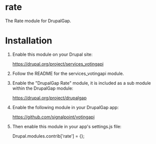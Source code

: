rate
====

The Rate module for DrupalGap.

Installation
============

1. Enable this module on your Drupal site:

     https://drupal.org/project/services_votingapi

2. Follow the README for the services_votingapi module.

3. Enable the "DrupalGap Rate" module, it is included as a sub
   module within the DrupalGap module:

     https://drupal.org/project/drupalgap

4. Enable the following module in your DrupalGap app:

     https://github.com/signalpoint/votingapi

5. Then enable this module in your app's settings.js file:

     Drupal.modules.contrib['rate'] = {};
